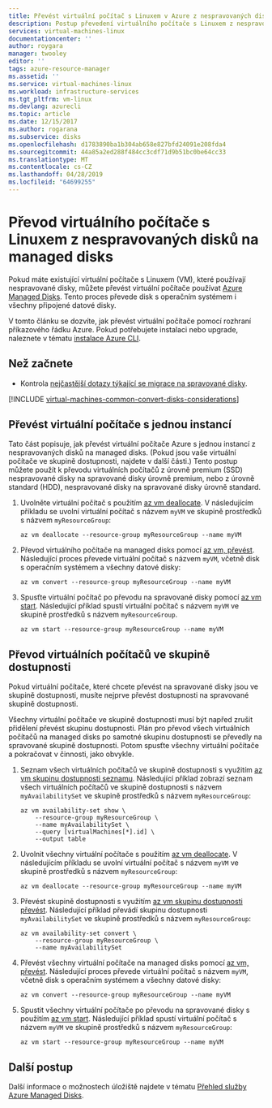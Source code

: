 ```yaml
---
title: Převést virtuální počítač s Linuxem v Azure z nespravovaných disků na managed disks – Azure Managed Disks | Dokumentace Microsoftu
description: Postup převedení virtuálního počítače s Linuxem z nespravovaných disků na managed disks pomocí příkazového řádku Azure v modelu nasazení Resource Manager
services: virtual-machines-linux
documentationcenter: ''
author: roygara
manager: twooley
editor: ''
tags: azure-resource-manager
ms.assetid: ''
ms.service: virtual-machines-linux
ms.workload: infrastructure-services
ms.tgt_pltfrm: vm-linux
ms.devlang: azurecli
ms.topic: article
ms.date: 12/15/2017
ms.author: rogarana
ms.subservice: disks
ms.openlocfilehash: d1783890ba1b304ab658e827bfd24091e208fda4
ms.sourcegitcommit: 44a85a2ed288f484cc3cdf71d9b51bc0be64cc33
ms.translationtype: MT
ms.contentlocale: cs-CZ
ms.lasthandoff: 04/28/2019
ms.locfileid: "64699255"
---
```

# <a name="convert-a-linux-virtual-machine-from-unmanaged-disks-to-managed-disks"></a>Převod virtuálního počítače s Linuxem z nespravovaných disků na managed disks

Pokud máte existující virtuální počítače s Linuxem (VM), které používají nespravované disky, můžete převést virtuální počítače používat [Azure Managed Disks](../linux/managed-disks-overview.md). Tento proces převede disk s operačním systémem i všechny připojené datové disky.

V tomto článku se dozvíte, jak převést virtuální počítače pomocí rozhraní příkazového řádku Azure. Pokud potřebujete instalaci nebo upgrade, naleznete v tématu [instalace Azure CLI](/cli/azure/install-azure-cli). 

## <a name="before-you-begin"></a>Než začnete
* Kontrola [nejčastější dotazy týkající se migrace na spravované disky](faq-for-disks.md#migrate-to-managed-disks).

[!INCLUDE [virtual-machines-common-convert-disks-considerations](../../../includes/virtual-machines-common-convert-disks-considerations.md)]


## <a name="convert-single-instance-vms"></a>Převést virtuální počítače s jednou instancí
Tato část popisuje, jak převést virtuální počítače Azure s jednou instancí z nespravovaných disků na managed disks. (Pokud jsou vaše virtuální počítače ve skupině dostupnosti, najdete v další části.) Tento postup můžete použít k převodu virtuálních počítačů z úrovně premium (SSD) nespravované disky na spravované disky úrovně premium, nebo z úrovně standard (HDD), nespravované disky na spravované disky úrovně standard.

1. Uvolněte virtuální počítač s použitím [az vm deallocate](/cli/azure/vm). V následujícím příkladu se uvolní virtuální počítač s názvem `myVM` ve skupině prostředků s názvem `myResourceGroup`:

    ```azurecli
    az vm deallocate --resource-group myResourceGroup --name myVM
    ```

2. Převod virtuálního počítače na managed disks pomocí [az vm, převést](/cli/azure/vm). Následující proces převede virtuální počítač s názvem `myVM`, včetně disk s operačním systémem a všechny datové disky:

    ```azurecli
    az vm convert --resource-group myResourceGroup --name myVM
    ```

3. Spusťte virtuální počítač po převodu na spravované disky pomocí [az vm start](/cli/azure/vm). Následující příklad spustí virtuální počítač s názvem `myVM` ve skupině prostředků s názvem `myResourceGroup`.

    ```azurecli
    az vm start --resource-group myResourceGroup --name myVM
    ```

## <a name="convert-vms-in-an-availability-set"></a>Převod virtuálních počítačů ve skupině dostupnosti

Pokud virtuální počítače, které chcete převést na spravované disky jsou ve skupině dostupnosti, musíte nejprve převést dostupnosti na spravované skupině dostupnosti.

Všechny virtuální počítače ve skupině dostupnosti musí být napřed zrušit přidělení převést skupinu dostupnosti. Plán pro převod všech virtuálních počítačů na managed disks po samotné skupinu dostupnosti se převedly na spravované skupině dostupnosti. Potom spusťte všechny virtuální počítače a pokračovat v činnosti, jako obvykle.

1. Seznam všech virtuálních počítačů ve skupině dostupnosti s využitím [az vm skupinu dostupnosti seznamu](/cli/azure/vm/availability-set). Následující příklad zobrazí seznam všech virtuálních počítačů ve skupině dostupnosti s názvem `myAvailabilitySet` ve skupině prostředků s názvem `myResourceGroup`:

    ```azurecli
    az vm availability-set show \
        --resource-group myResourceGroup \
        --name myAvailabilitySet \
        --query [virtualMachines[*].id] \
        --output table
    ```

2. Uvolnit všechny virtuální počítače s použitím [az vm deallocate](/cli/azure/vm). V následujícím příkladu se uvolní virtuální počítač s názvem `myVM` ve skupině prostředků s názvem `myResourceGroup`:

    ```azurecli
    az vm deallocate --resource-group myResourceGroup --name myVM
    ```

3. Převést skupině dostupnosti s využitím [az vm skupinu dostupnosti převést](/cli/azure/vm/availability-set). Následující příklad převádí skupinu dostupnosti `myAvailabilitySet` ve skupině prostředků s názvem `myResourceGroup`:

    ```azurecli
    az vm availability-set convert \
        --resource-group myResourceGroup \
        --name myAvailabilitySet
    ```

4. Převést všechny virtuální počítače na managed disks pomocí [az vm, převést](/cli/azure/vm). Následující proces převede virtuální počítač s názvem `myVM`, včetně disk s operačním systémem a všechny datové disky:

    ```azurecli
    az vm convert --resource-group myResourceGroup --name myVM
    ```

5. Spustit všechny virtuální počítače po převodu na spravované disky s použitím [az vm start](/cli/azure/vm). Následující příklad spustí virtuální počítač s názvem `myVM` ve skupině prostředků s názvem `myResourceGroup`:

    ```azurecli
    az vm start --resource-group myResourceGroup --name myVM
    ```

## <a name="next-steps"></a>Další postup
Další informace o možnostech úložiště najdete v tématu [Přehled služby Azure Managed Disks](../windows/managed-disks-overview.md).
